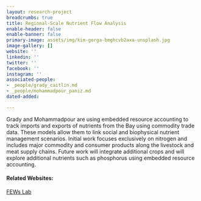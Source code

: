 ```yaml
---
layout: research-project
breadcrumbs: true
title: Regional-Scale Nutrient Flow Analysis 
enable-header: false
enable-banner: false
primary-image: assets/img/kim-gorga-bmghcvb2axa-unsplash.jpg
image-gallery: []
website: ''
linkedin: ''
twitter: ''
facebook: ''
instagram: ''
associated-people:
- _people/grady_caitlin.md
- _people/mohammadpour_paniz.md
dated-added: 

---
```

Grady and Mohammadpour are using embedded resource accounting to track imports and exports of nutrients from the Bay using commodity trade data. These models allow them to link social and biophysical nutrient management scenarios. Initial work focuses exclusively on nitrogen and includes major commodity and consumer products along the livestock and meat supply chains. Future work will integrate additional crops and will explore additional nutrients such as phosphorus using embedded resource accounting.

#### Related Websites:

[FEWs Lab](https://gradylab.psu.edu/)